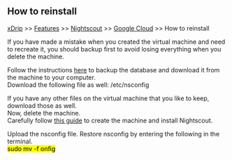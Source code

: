 ## How to reinstall
[xDrip](../../README.md) >> [Features](../Features_page.md) >> [Nightscout](../Nightscout_page.md) >> [Google Cloud](./GoogleCloud.md) >> How to reinstall  
  
If you have made a mistake when you created the virtual machine and need to recreate it, you should backup first to avoid losing everything when you delete the machine.  
  
Follow the instructions [here](./DatabaseBackup.md) to backup the database and download it from the machine to your computer.  
Download the following file as well: /etc/nsconfig

If you have any other files on the virtual machine that you like to keep, download those as well.  
Now, delete the machine.  
Carefully follow [this guide](./GoogleCloud.md) to create the machine and install Nightscout.  
  
Upload the nsconfig file.  Restore nsconfig by entering the following in the terminal.  
<mark>sudo mv -f onfig
